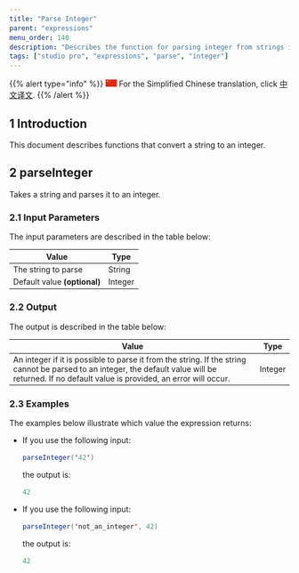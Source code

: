 ```yaml
---
title: "Parse Integer"
parent: "expressions"
menu_order: 140
description: "Describes the function for parsing integer from strings in Mendix."
tags: ["studio pro", "expressions", "parse", "integer"]
---
```


{{% alert type="info" %}}
<img src="attachments/chinese-translation/china.png" style="display: inline-block; margin: 0" /> For the Simplified Chinese translation, click [中文译文](https://cdn.mendix.tencent-cloud.com/documentation/).
{{% /alert %}}

## 1 Introduction

This document describes functions that convert a string to an integer.

## 2 parseInteger

Takes a string and parses it to an integer.

### 2.1 Input Parameters

The input parameters are described in the table below:

| Value                        | Type    |
| ---------------------------- | ------- |
| The string to parse          | String  |
| Default value **(optional)** | Integer |

### 2.2 Output

The output is described in the table below:

| Value                                                        | Type    |
| ------------------------------------------------------------ | ------- |
| An integer if it is possible to parse it from the string. If  the string cannot be parsed to an integer, the default value will be returned. If no default value is provided, an error will occur. | Integer |

### 2.3 Examples

The examples below illustrate which value the expression returns:

* If you use the following input:

    ```java
    parseInteger('42')
    ```

    the output is:

    ```java
    42
    ```

* If you use the following input:

    ```java
    parseInteger('not_an_integer', 42)
    ```

    the output is:

    ```java
    42
    ```
